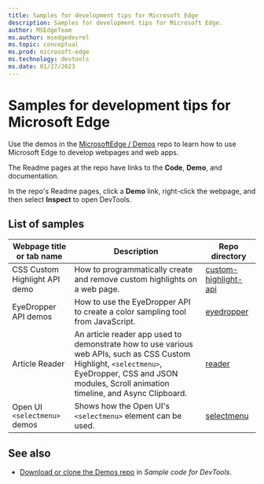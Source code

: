 ```yaml
---
title: Samples for development tips for Microsoft Edge
description: Samples for development tips for Microsoft Edge.
author: MSEdgeTeam
ms.author: msedgedevrel
ms.topic: conceptual
ms.prod: microsoft-edge
ms.technology: devtools
ms.date: 01/27/2023
---
```

# Samples for development tips for Microsoft Edge

Use the demos in the [MicrosoftEdge / Demos](https://github.com/MicrosoftEdge/Demos#readme) repo to learn how to use Microsoft Edge to develop webpages and web apps.

The Readme pages at the repo have links to the **Code**, **Demo**, and documentation.

In the repo's Readme pages, click a **Demo** link, right-click the webpage, and then select **Inspect** to open DevTools.


<!-- ====================================================================== -->
## List of samples

| Webpage title or tab name | Description | Repo directory |
|---|---|---|
| CSS Custom Highlight API demo | How to programmatically create and remove custom highlights on a web page. | [custom-highlight-api](https://github.com/MicrosoftEdge/Demos/tree/main/custom-highlight-api) |
| EyeDropper API demos | How to use the EyeDropper API to create a color sampling tool from JavaScript. | [eyedropper](https://github.com/MicrosoftEdge/Demos/tree/main/eyedropper) |
| Article Reader | An article reader app used to demonstrate how to use various web APIs, such as CSS Custom Highlight, `<selectmenu>`, EyeDropper, CSS and JSON modules, Scroll animation timeline, and Async Clipboard. | [reader](https://github.com/MicrosoftEdge/Demos/tree/main/reader) |
| Open UI `<selectmenu>` demos | Shows how the Open UI's `<selectmenu>` element can be used. | [selectmenu](https://github.com/MicrosoftEdge/Demos/tree/main/selectmenu) |

<!-- the **Name** column above shows the title of the demo webpage, or the tab name, or a descriptive name, then lowercased 'demo' -->


<!-- ====================================================================== -->
## See also

* [Download or clone the Demos repo](../devtools-guide-chromium/sample-code/sample-code.md#download-or-clone-the-demos-repo) in _Sample code for DevTools_.
